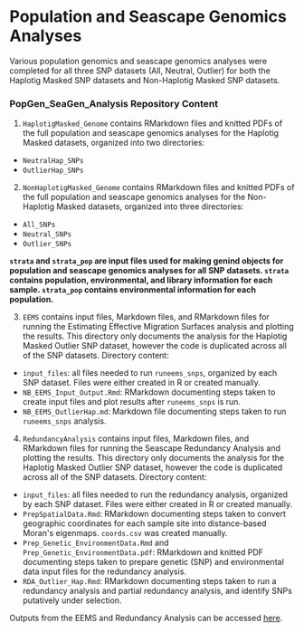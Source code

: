 # Population and Seascape Genomics Analyses 

Various population genomics and seascape genomics analyses were completed for all three SNP datasets (All, Neutral, Outlier) for both the Haplotig Masked SNP datasets and Non-Haplotig Masked SNP datasets.

### PopGen_SeaGen_Analysis Repository Content 

1. `HaplotigMasked_Genome` contains RMarkdown files and knitted PDFs of the full population and seascape genomics analyses for the Haplotig Masked datasets, organized into two directories: 
- `NeutralHap_SNPs`
- `OutlierHap_SNPs`

2. `NonHaplotigMasked_Genome` contains RMarkdown files and knitted PDFs of the full population and seascape genomics analyses for the Non-Haplotig Masked datasets, organized into three directories:
- `All_SNPs`
- `Neutral_SNPs`
- `Outlier_SNPs`

**`strata` and `strata_pop` are input files used for making genind objects for population and seascape genomics analyses for all SNP datasets. `strata ` contains population, environmental, and library information for each sample. `strata_pop` contains environmental information for each population.** 

3. `EEMS` contains input files, Markdown files, and RMarkdown files for running the Estimating Effective Migration Surfaces analysis and plotting the results. This directory only documents the analysis for the Haplotig Masked Outlier SNP dataset, however the code is duplicated across all of the SNP datasets. Directory content:
- `input_files`: all files needed to run `runeems_snps`, organized by each SNP dataset. Files were either created in R or created manually.
- `NB_EEMS_Input_Output.Rmd`: RMarkdown documenting steps taken to create input files and plot results after `runeems_snps` is run.
- `NB_EEMS_OutlierHap.md`: Markdown file documenting steps taken to run `runeems_snps` analysis. 

4. `RedundancyAnalysis` contains input files, Markdown files, and RMarkdown files for running the Seascape Redundancy Analysis and plotting the results. This directory only documents the analysis for the Haplotig Masked Outlier SNP dataset, however the code is duplicated across all of the SNP datasets. Directory content:
- `input_files`: all files needed to run the redundancy analysis, organized by each SNP dataset. Files were either created in R or created manually.
- `PrepSpatialData.Rmd`: RMarkdown documenting steps taken to convert geographic coordinates for each sample site into distance-based Moran's eigenmaps. `coords.csv` was created manually.
- `Prep_Genetic_EnvironmentData.Rmd` and `Prep_Genetic_EnvironmentData.pdf`: RMarkdown and knitted PDF documenting steps taken to prepare genetic (SNP) and environmental data input files for the redundancy analysis. 
- `RDA_Outlier_Hap.Rmd`: RMarkdown documenting steps taken to run a redundancy analysis and partial redundancy analysis, and identify SNPs putatively under selection. 

Outputs from the EEMS and Redundancy Analysis can be accessed [here](https://github.com/amyzyck/EecSeq_NB_EasternOyster/tree/master/Output).

